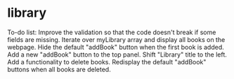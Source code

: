 # library

To-do list:
    Improve the validation so that the code doesn't break if some fields are missing.
    Iterate over myLibrary array and display all books on the webpage.
    Hide the default "addBook" button when the first book is added.
    Add a new "addBook" button to the top panel. Shift "Library" title to the left.
    Add a functionality to delete books.
    Redisplay the default "addBook" buttons when all books are deleted.